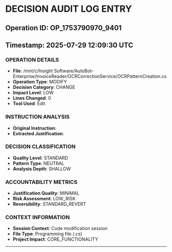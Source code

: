 # DECISION AUDIT LOG ENTRY
## Operation ID: OP_1753790970_9401
## Timestamp: 2025-07-29 12:09:30 UTC

### OPERATION DETAILS
- **File**: /mnt/c/Insight Software/AutoBot-Enterprise/InvoiceReader/OCRCorrectionService/OCRPatternCreation.cs
- **Operation Type**: MODIFY
- **Decision Category**: CHANGE
- **Impact Level**: LOW
- **Lines Changed**: 0
- **Tool Used**: Edit

### INSTRUCTION ANALYSIS
- **Original Instruction**: 
- **Extracted Justification**: 

### DECISION CLASSIFICATION
- **Quality Level**: STANDARD
- **Pattern Type**: NEUTRAL
- **Analysis Depth**: SHALLOW

### ACCOUNTABILITY METRICS
- **Justification Quality**: MINIMAL
- **Risk Assessment**: LOW_RISK
- **Reversibility**: STANDARD_REVERT

### CONTEXT INFORMATION
- **Session Context**: Code modification session
- **File Type**: Programming file (.cs)
- **Project Impact**: CORE_FUNCTIONALITY

---

